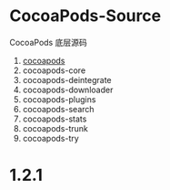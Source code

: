 # CocoaPods-Source

CocoaPods 底层源码

1. [cocoapods](https://github.com/CocoaPods/CocoaPods)
2. cocoapods-core
3. cocoapods-deintegrate
4. cocoapods-downloader
5. cocoapods-plugins
6. cocoapods-search
7. cocoapods-stats
8. cocoapods-trunk
9. cocoapods-try

# 1.2.1
